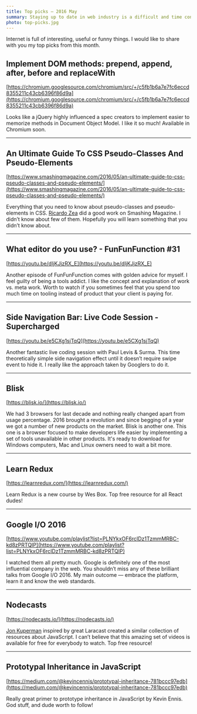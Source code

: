 ```yaml
---
title: Top picks — 2016 May
summary: Staying up to date in web industry is a difficult and time consuming task. I would like to share with you my top finds from the past month.
photo: top-picks.jpg
---
```


Internet is full of interesting, useful or funny things. I would like to share with you my top picks from this month.

## Implement DOM methods: prepend, append, after, before and replaceWith

[https://chromium.googlesource.com/chromium/src/+/c5fb1b6a7e7fc6eccd8355211c43cb6396f86d9a](https://chromium.googlesource.com/chromium/src/+/c5fb1b6a7e7fc6eccd8355211c43cb6396f86d9a)

Looks like a jQuery highly influenced a spec creators to implement easier to memorize methods in Document Object Model. I like it so much! Available in Chromium soon.

- - -

## An Ultimate Guide To CSS Pseudo-Classes And Pseudo-Elements

[https://www.smashingmagazine.com/2016/05/an-ultimate-guide-to-css-pseudo-classes-and-pseudo-elements/](https://www.smashingmagazine.com/2016/05/an-ultimate-guide-to-css-pseudo-classes-and-pseudo-elements/)

Everything that you need to know about pseudo-classes and pseudo-elements in CSS. [Ricardo Zea](https://twitter.com/ricardozea) did a good work on Smashing Magazine. I didn’t know about few of them. Hopefully you will learn something that you didn’t know about.

- - -

## What editor do you use? - FunFunFunction #31

[https://youtu.be/dIjKJjzRX_E](https://youtu.be/dIjKJjzRX_E)

Another episode of FunFunFunction comes with golden advice for myself. I feel guilty of being a tools addict. I like the concept and explanation of work vs. meta work. Worth to watch if you sometimes feel that you spend too much time on tooling instead of product that your client is paying for.

- - -

## Side Navigation Bar: Live Code Session - Supercharged

[https://youtu.be/e5CXg1sjTqQ](https://youtu.be/e5CXg1sjTqQ)

Another fantastic live coding session with Paul Levis & Surma. This time theoretically simple side navigation effect until it doesn’t require swipe event to hide it. I really like the approach taken by Googlers to do it.

- - -

## Blisk

[https://blisk.io/](https://blisk.io/)

We had 3 browsers for last decade and nothing really changed apart from usage percentage. 2016 brought a revolution and since begging of a year we got a number of new products on the market. Blisk is another one. This one is a browser focused to make developers life easier by implementing a set of tools unavailable in other products. It's ready to download for Windows computers, Mac and Linux owners need to wait a bit more.

- - -

## Learn Redux

[https://learnredux.com/](https://learnredux.com/)

Learn Redux is a new course by Wes Box. Top free resource for all React dudes!

- - -

## Google I/O 2016

[https://www.youtube.com/playlist?list=PLNYkxOF6rcIDz1TzmmMRBC-kd8zPRTQIP](https://www.youtube.com/playlist?list=PLNYkxOF6rcIDz1TzmmMRBC-kd8zPRTQIP)

I watched them all pretty much. Google is definitely one of the most influential company in the web. You shouldn’t miss any of these brilliant talks from Google I/O 2016. My main outcome — embrace the platform, learn it and know the web standards.

 - - -

## Nodecasts

[https://nodecasts.io/](https://nodecasts.io/)

[Jon Kuperman](https://twitter.com/jkup) inspired by great Laracast created a similar collection of resources about JavaScript. I can’t believe that this amazing set of videos is available for free for everybody to watch. Top free resource!

- - -

## Prototypal Inheritance in JavaScript

[https://medium.com/@kevincennis/prototypal-inheritance-781bccc97edb](https://medium.com/@kevincennis/prototypal-inheritance-781bccc97edb)

Really great primer to prototype inheritance in JavaScript by Kevin Ennis. God stuff, and dude worth to follow!
